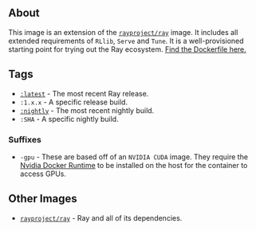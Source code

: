 ## About
This image is an extension of the [`rayproject/ray`](https://hub.docker.com/repository/docker/rayproject/ray) image. It includes all extended requirements of `RLlib`, `Serve` and `Tune`. It is a well-provisioned starting point for trying out the Ray ecosystem. [Find the Dockerfile here.](https://github.com/ray-project/ray/blob/master/docker/ray-ml/Dockerfile)




## Tags
* [`:latest`](https://hub.docker.com/repository/docker/rayproject/ray-ml/tags?page=1&name=latest) - The most recent Ray release.
* `:1.x.x` - A specific release build. 
* [`:nightly`](https://hub.docker.com/repository/docker/rayproject/ray-ml/tags?page=1&name=nightly) - The most recent nightly build.
* `:SHA` - A specific nightly build.

### Suffixes
* `-gpu` - These are based off of an `NVIDIA CUDA` image. They require the [Nvidia Docker Runtime](https://github.com/NVIDIA/nvidia-docker) to be installed on the host for the container to access GPUs.

## Other Images
* [`rayproject/ray`](https://hub.docker.com/repository/docker/rayproject/ray) - Ray and all of its dependencies.
